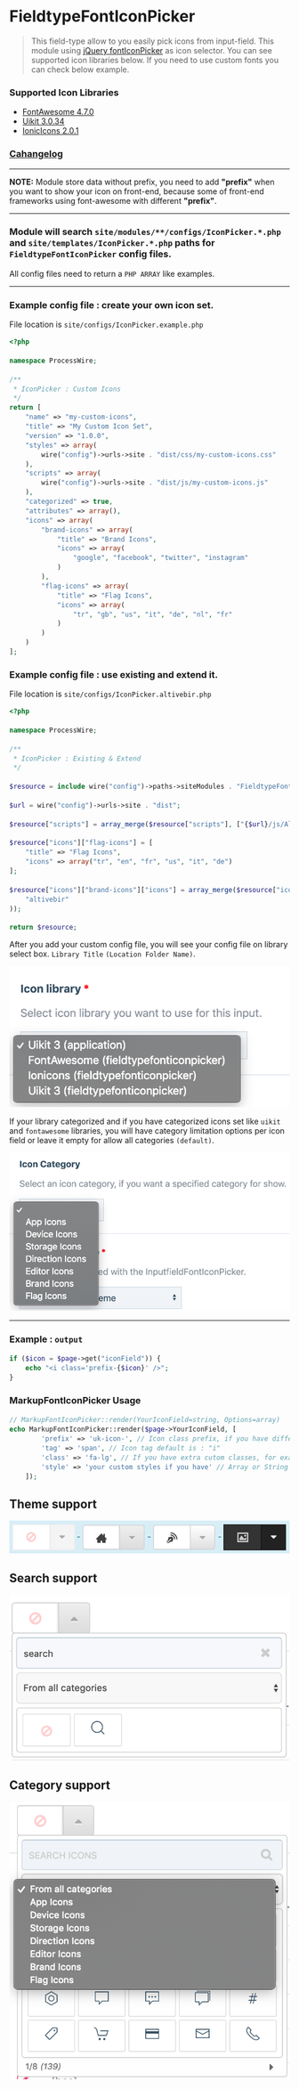 # FieldtypeFontIconPicker

> This field-type allow to you easily pick icons from input-field. This module using [jQuery fontIconPicker](https://github.com/fontIconPicker/fontIconPicker) as icon selector. You can see supported icon libraries below. If you need to use custom fonts you can check below example. 

### Supported Icon Libraries
- [FontAwesome 4.7.0](https://fontawesome.com/v4.7.0/icons/)
- [Uikit 3.0.34](https://getuikit.com/docs/icon#library)
- [IonicIcons 2.0.1](http://ionicons.com/)

### [Cahangelog](https://github.com/trk/FieldtypeFontIconPicker/blob/master/CHANGELOG.md)

---

**NOTE:** Module store data without prefix, you need to add **"prefix"** when you want to show your icon on front-end, because some of front-end frameworks using font-awesome with different **"prefix"**.

---

### Module will search `site/modules/**/configs/IconPicker.*.php` and `site/templates/IconPicker.*.php` paths for `FieldtypeFontIconPicker` config files.

All config files need to return a `PHP ARRAY` like examples. 

---

### **Example config file :** create your own icon set.

File location is `site/configs/IconPicker.example.php`

```php
<?php

namespace ProcessWire;

/**
 * IconPicker : Custom Icons
 */
return [
    "name" => "my-custom-icons",
    "title" => "My Custom Icon Set",
    "version" => "1.0.0",
    "styles" => array(
        wire("config")->urls->site . "dist/css/my-custom-icons.css"
    ),
    "scripts" => array(
        wire("config")->urls->site . "dist/js/my-custom-icons.js"
    ),
    "categorized" => true,
    "attributes" => array(),
    "icons" => array(
        "brand-icons" => array(
            "title" => "Brand Icons",
            "icons" => array(
                "google", "facebook", "twitter", "instagram"
            )
        ),
        "flag-icons" => array(
            "title" => "Flag Icons",
            "icons" => array(
                "tr", "gb", "us", "it", "de", "nl", "fr"
            )
        )
    )
];
```

### **Example config file :** use existing and extend it.

File location is `site/configs/IconPicker.altivebir.php`

```php
<?php

namespace ProcessWire;

/**
 * IconPicker : Existing & Extend
 */

$resource = include wire("config")->paths->siteModules . "FieldtypeFontIconPicker/configs/IconPicker.uikit.php";

$url = wire("config")->urls->site . "dist";

$resource["scripts"] = array_merge($resource["scripts"], ["{$url}/js/Altivebir.Icon.min.js"]);

$resource["icons"]["flag-icons"] = [
    "title" => "Flag Icons",
    "icons" => array("tr", "en", "fr", "us", "it", "de")
];

$resource["icons"]["brand-icons"]["icons"] = array_merge($resource["icons"]["brand-icons"]["icons"], array(
    "altivebir"
));

return $resource;
```

After you add your custom config file, you will see your config file on library select box. `Library Title` `(Location Folder Name)`.

![Library Select](screenshots/libraries.png)

If your library categorized and if you have categorized icons set like `uikit` and `fontawesome` libraries, you will have category limitation options per icon field or leave it empty for allow all categories `(default)`.

![Library Select](screenshots/category-select.png)

---

### Example : `output`

```php
if ($icon = $page->get("iconField")) {
    echo "<i class='prefix-{$icon}' />";
}
```

### MarkupFontIconPicker Usage

```php
// MarkupFontIconPicker::render(YourIconField=string, Options=array)
echo MarkupFontIconPicker::render($page->YourIconField, [
        'prefix' => 'uk-icon-', // Icon class prefix, if you have different prefix, default is : "fa fa-"
        'tag' => 'span', // Icon tag default is : "i"
        'class' => 'fa-lg', // If you have extra cutom classes, for example : icons sizes, Array or Sting value
        'style' => 'your custom styles if you have' // Array or String Value
    ]);
```

## Theme support
![Library Select](screenshots/theme-support.png)

## Search support
![Library Select](screenshots/search-support.png)

## Category support
![Library Select](screenshots/category-support.png)